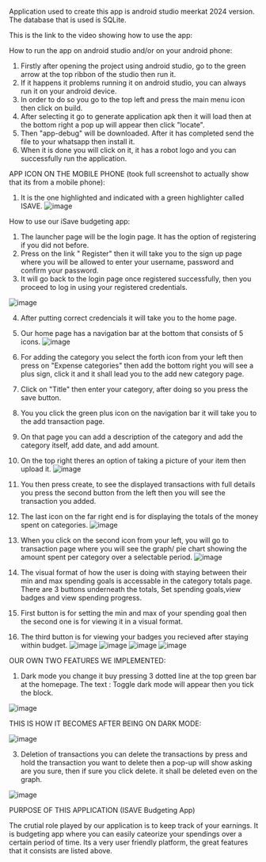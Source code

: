 Application used to create this app is android studio meerkat 2024 version.
The database that is used is SQLite.

This is the link to the video showing how to use the app:  


How to run the app on android studio and/or on your android phone:
1. Firstly after opening the project using android studio, go to the green arrow at the top ribbon of the studio then run it.
2. If it happens it problems running it on android studio, you can always run it on your android device.
3. In order to do so you go to the top left and press the main menu icon then click on build.
4. After selecting it go to generate application apk then it will load then at the bottom right a pop up will appear then click "locate".
5. Then "app-debug" will be downloaded. After it has completed send the file to your whatsapp then install it.
6. When it is done you will click on it, it has a robot logo and you can successfully run the application.

APP ICON ON THE MOBILE PHONE (took full screenshot to actually show that its from a mobile phone):
1. It is the one highlighted and indicated with a green highlighter called ISAVE.
![image](https://github.com/user-attachments/assets/e6b61487-8ebc-47f3-802a-73b2a8da85f6)

How to use our iSave budgeting app:
1. The launcher page will be the login page. It has the option of registering if you did not before.
2. Press on the link " Register" then it will take you to the sign up page where you will be allowed to enter your username, password and confirm your password.
3. It will go back to the login page once registered successfully, then you proceed to log in using your registered credentials. 

![image](https://github.com/user-attachments/assets/7bac3095-622f-4376-abd9-bc9a24ba70c9)


4. After putting correct credencials it will take you to the home page.
5. Our home page has a navigation bar at the bottom that consists of 5 icons.
![image](https://github.com/user-attachments/assets/a3f7de76-c000-41e0-bc7e-1394e20c7704)


6. For adding the category you select the forth icon from your left then press on "Expense categories" then add the bottom right you will see a plus sign, click it and it shall lead you to the add new category page.
7. Click on "Title" then enter your category, after doing so you press the save button.
8. You you click the green plus icon on the navigation bar it will take you to the add transaction page.
9. On that page you can add a description of the category and add the category itself, add date, and add amount.
10. On the top right theres an option of taking a picture of your item then upload it.
![image](https://github.com/user-attachments/assets/bc7c07a5-51d8-4158-aaa2-f82c63688d9b)


11. You then press create, to see the displayed transactions with full details you press the second button from the left then you will see the transaction you added.
12. The last icon on the far right end is for displaying the totals of the money spent on categories.
![image](https://github.com/user-attachments/assets/371d1ca4-749e-4d0c-96f9-61dfa4d2d9db)

13. When you click on the second icon from your left, you will go to transaction page where you will see the graph/ pie chart showing the amount spent per category over a selectable period.
![image](https://github.com/user-attachments/assets/992d6d3a-95ee-4dc0-bba6-e2fd666fbbc4)

15. The visual format of how the user is doing with staying between their min and max spending goals is accessable in the category totals page. There are 3 buttons underneath the totals, Set spending goals,view badges and view spending progress.
16. First button is for setting the min and max of your spending goal then the second one is for viewing it in a visual format.
17. The third button is for viewing your badges you recieved after staying within budget.
![image](https://github.com/user-attachments/assets/785599e9-0458-460f-9471-62170fed1781)
![image](https://github.com/user-attachments/assets/f546235c-3334-4d55-88b0-931e6236d14f)
![image](https://github.com/user-attachments/assets/2312c6b5-0bd3-40dd-918a-09999e5ce56d)
![image](https://github.com/user-attachments/assets/2dffd2c6-e7c9-464e-a521-f779324c69e6)

OUR OWN TWO FEATURES WE IMPLEMENTED:

1. Dark mode
you change it buy pressing 3 dotted line at the top green bar at the homepage. The text : Toggle dark mode will appear then you tick the block.

![image](https://github.com/user-attachments/assets/ee0183e7-31fa-4d5a-958e-4304baf154d6)

THIS IS HOW IT BECOMES AFTER BEING ON DARK MODE: 

![image](https://github.com/user-attachments/assets/f9a202bd-0707-40a9-8a7f-b7dbf9abaded)

3. Deletion of transactions
you can delete the transactions by press and hold the transaction you want to delete then a pop-up will show asking are you sure, then if sure you click delete. it shall be deleted even on the graph.

![image](https://github.com/user-attachments/assets/662ede29-8e96-4f76-920b-6a3aafa55556)


PURPOSE OF THIS APPLICATION (ISAVE Budgeting App)

The crutial role played by our application is to keep track of your earnings. It is budgeting app where you can easily cateorize your spendings over a certain period of time. Its a very user friendly platform, the great features that it consists are listed above.




